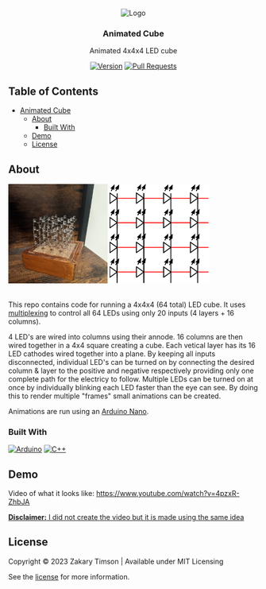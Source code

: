 <!-- Header -->
<div id="top" align="center">
  <br />
  
  <!-- Logo -->
  <img src="https://git.zakscode.com/repo-avatars/cfafeecfa694a538cca613976c94203cd48fe506260f6a6b69892545c493b673" alt="Logo" width="200" height="200">

  <!-- Title -->
  ### Animated Cube
  
  <!-- Description -->
  Animated 4x4x4 LED cube

  <!-- Repo badges -->
  [![Version](https://img.shields.io/badge/dynamic/json.svg?label=Version&style=for-the-badge&url=https://git.zakscode.com/api/v1/repos/ztimson/AnimatedCube/tags&query=$[0].name)](https://git.zakscode.com/ztimson/AnimatedCube/tags)
  [![Pull Requests](https://img.shields.io/badge/dynamic/json.svg?label=Pull%20Requests&style=for-the-badge&url=https://git.zakscode.com/api/v1/repos/ztimson/AnimatedCube&query=open_pr_counter)](https://git.zakscode.com/ztimson/AnimatedCube/pulls)

</div>

## Table of Contents
- [Animated Cube](#top)
  - [About](#about)
    - [Built With](#built-with)
  - [Demo](#demo)
  - [License](#license)

## About

<img src="./gallery/picture.jpg" alt="Logo" width="200" height="200">
<img src="./gallery/Multiplex.svg" alt="Logo" width="200" height="200">
<br />
<br />

This repo contains code for running a 4x4x4 (64 total) LED cube. It uses [multiplexing](https://en.wikipedia.org/wiki/Multiplexing) to control all 64 LEDs using only 20 inputs (4 layers + 16 columns).

4 LED's are wired into columns using their annode. 16 columns are then wired together in a 4x4 square creating a cube. Each vetical layer has its 16 LED cathodes wired together into a plane. By keeping all inputs disconnected, individual LED's can be turned on by connecting the desired column & layer to the positive and negative respectively providing only one complete path for the electricy to follow. Multiple LEDs can be turned on at once by individually blinking each LED faster than the eye can see. By doing this to render multiple "frames" small animations can be created.

Animations are run using an [Arduino Nano](https://store.arduino.cc/products/arduino-nano).

### Built With
[![Arduino](https://img.shields.io/badge/Arduino-00878F?style=for-the-badge&logo=arduino&logoColor=white)](https://www.arduino.cc/)
[![C++](https://img.shields.io/badge/C%2B%2B-00599C?style=for-the-badge&logo=cplusplus)](https://cplusplus.com/)

## Demo
Video of what it looks like: https://www.youtube.com/watch?v=4pzxR-ZhbJA

<ins>**Disclaimer:** I did not create the video but it is made using the same idea</ins>

## License
Copyright © 2023 Zakary Timson | Available under MIT Licensing

See the [license](./LICENSE) for more information.
